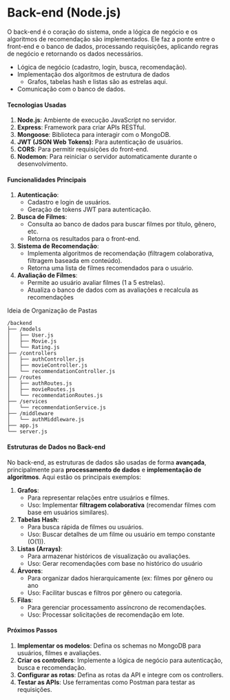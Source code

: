 # Back-end (Node.js)



O back-end é o coração do sistema, onde a lógica de negócio e os algoritmos de recomendação são implementados. Ele faz a ponte entre o front-end e o banco de dados, processando requisições, aplicando regras de negócio e retornando os dados necessários.

* Lógica de negócio (cadastro, login, busca, recomendação).
* Implementação dos algoritmos de estrutura de dados&#x20;
  * Grafos, tabelas hash e listas são as estrelas aqui.
* Comunicação com o banco de dados.

#### **Tecnologias Usadas**

1. **Node.js**: Ambiente de execução JavaScript no servidor.
2. **Express**: Framework para criar APIs RESTful.
3. **Mongoose**: Biblioteca para interagir com o MongoDB.
4. **JWT (JSON Web Tokens)**: Para autenticação de usuários.
5. **CORS**: Para permitir requisições do front-end.
6. **Nodemon**: Para reiniciar o servidor automaticamente durante o desenvolvimento.

#### **Funcionalidades Principais**

1. **Autenticação**:
   * Cadastro e login de usuários.
   * Geração de tokens JWT para autenticação.
2. **Busca de Filmes**:
   * Consulta ao banco de dados para buscar filmes por título, gênero, etc.
   * Retorna os resultados para o front-end.
3. **Sistema de Recomendação**:
   * Implementa algoritmos de recomendação (filtragem colaborativa, filtragem baseada em conteúdo).
   * Retorna uma lista de filmes recomendados para o usuário.
4. **Avaliação de Filmes**:
   * Permite ao usuário avaliar filmes (1 a 5 estrelas).
   * Atualiza o banco de dados com as avaliações e recalcula as recomendações

Ideia de Organização de Pastas

```
/backend
├── /models
│   ├── User.js
│   ├── Movie.js
│   └── Rating.js
├── /controllers
│   ├── authController.js
│   ├── movieController.js
│   └── recommendationController.js
├── /routes
│   ├── authRoutes.js
│   ├── movieRoutes.js
│   └── recommendationRoutes.js
├── /services
│   └── recommendationService.js
├── /middleware
│   └── authMiddleware.js
├── app.js
└── server.js
```



#### **Estruturas de Dados no Back-end**

No back-end, as estruturas de dados são usadas de forma **avançada**, principalmente para **processamento de dados** e **implementação de algoritmos**. Aqui estão os principais exemplos:

1. **Grafos**:
   * Para representar relações entre usuários e filmes.
   * Uso: Implementar **filtragem colaborativa** (recomendar filmes com base em usuários similares).
2. **Tabelas Hash**:
   * Para busca rápida de filmes ou usuários.
   * Uso: Buscar detalhes de um filme ou usuário em tempo constante (O(1)).
3. **Listas (Arrays)**:
   * Para armazenar históricos de visualização ou avaliações.
   * Uso: Gerar recomendações com base no histórico do usuário
4. **Árvores**:
   * Para organizar dados hierarquicamente (ex: filmes por gênero ou ano
   * Uso: Facilitar buscas e filtros por gênero ou categoria.
5. **Filas**:
   * Para gerenciar processamento assíncrono de recomendações.
   * Uso: Processar solicitações de recomendação em lote.

#### **Próximos Passos**

1. **Implementar os modelos**: Defina os schemas no MongoDB para usuários, filmes e avaliações.
2. **Criar os controllers**: Implemente a lógica de negócio para autenticação, busca e recomendação.
3. **Configurar as rotas**: Defina as rotas da API e integre com os controllers.
4. **Testar as APIs**: Use ferramentas como Postman para testar as requisições.
